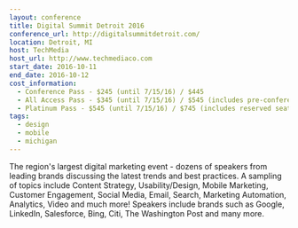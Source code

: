 ```yaml
---
layout: conference
title: Digital Summit Detroit 2016
conference_url: http://digitalsummitdetroit.com/
location: Detroit, MI
host: TechMedia
host_url: http://www.techmediaco.com
start_date: 2016-10-11
end_date: 2016-10-12
cost_information:
  - Conference Pass - $245 (until 7/15/16) / $445
  - All Access Pass - $345 (until 7/15/16) / $545 (includes pre-conference workshops and day 1 lunch)
  - Platinum Pass - $545 (until 7/15/16) / $745 (includes reserved seating and VIP lounge access)
tags:
  - design
  - mobile
  - michigan
---
```


The region's largest digital marketing event - dozens of speakers from leading brands discussing the latest trends and best practices. A sampling of topics include Content Strategy, Usability/Design, Mobile Marketing, Customer Engagement, Social Media, Email, Search, Marketing Automation, Analytics, Video and much more! Speakers include brands such as Google, LinkedIn, Salesforce, Bing, Citi, The Washington Post and many more.
